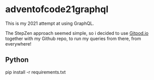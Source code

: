 # adventofcode21graphql

This is my 2021 attempt at using GraphQL.

The StepZen approach seemed simple, so i decided to use [Gitpod.io](https://gitpod.io) together with my Github repo, to run my queries from there, from everywhere!

## Python


  pip install -r requirements.txt